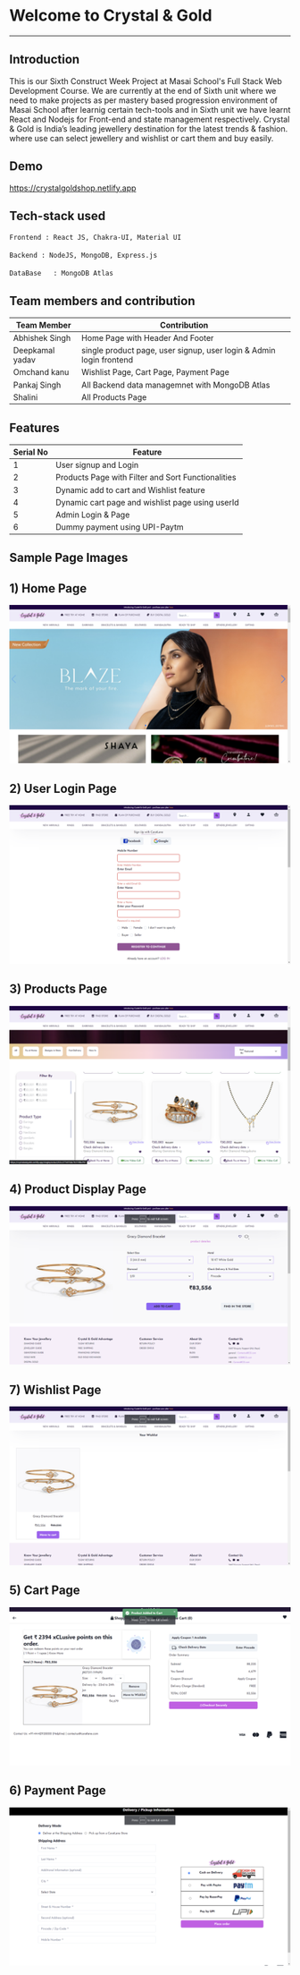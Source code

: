 # Welcome to Crystal & Gold 
---

**Introduction**
---
This is our Sixth Construct Week Project at Masai School's Full Stack Web Development Course. We are currently at the end of Sixth unit where we need to make projects as per mastery based progression environment of Masai School after learnig certain tech-tools and in Sixth unit we have learnt React and Nodejs for Front-end and state management respectively. Crystal & Gold is India’s leading jewellery destination for the latest trends & fashion. where use can select jewellery and wishlist or cart them and buy easily.

## Demo

https://crystalgoldshop.netlify.app

##  Tech-stack used
  
   ```
Frontend : React JS, Chakra-UI, Material UI

Backend : NodeJS, MongoDB, Express.js

DataBase   : MongoDB Atlas
   ```
 ## Team members and contribution

 | Team Member            | Contribution                                                              |
| ----------------- | ------------------------------------------------------------------ |
| Abhishek Singh | Home Page with Header And Footer |
| Deepkamal yadav | single product page, user signup, user login & Admin login frontend  |
| Omchand kanu | Wishlist Page, Cart Page, Payment Page |
| Pankaj Singh | All Backend data managemnet with MongoDB Atlas |
| Shalini | All Products Page |

## Features

 | Serial No            | Feature                                                              |
| ----------------- | ------------------------------------------------------------------ |
| 1 | User signup and Login |
| 2 | Products Page with Filter and Sort Functionalities |
| 3 | Dynamic add to cart and Wishlist feature |
| 4 | Dynamic cart page and wishlist page using userId |
| 5 | Admin Login & Page |
| 6 | Dummy payment using UPI-Paytm |

  **Sample Page Images**
  ---
  
  **1) Home Page**
  ---
  <a href="https://ibb.co/pXrvSWs"><img src="https://github.com/Abhi11sep/ambiguous-heat-2587/blob/master/home.png" alt="Screenshot-20221219-014333" border="0"></a>
  
  
  **2) User Login Page**
   ---
<img src="https://github.com/Abhi11sep/ambiguous-heat-2587/blob/master/account.png"></img>

  **3) Products Page**
  ---
<img src="https://github.com/Abhi11sep/ambiguous-heat-2587/blob/master/product.png"></img>

  **4) Product Display Page**
  ---
<img src="https://github.com/Abhi11sep/ambiguous-heat-2587/blob/master/sinfgleProduct.png"></img>

  **7) Wishlist Page**
  ---
<img src="https://github.com/Abhi11sep/ambiguous-heat-2587/blob/master/wishlist.png"></img>

  **5) Cart Page**
  ---
<img src="https://github.com/Abhi11sep/ambiguous-heat-2587/blob/master/cart.png"></img>

  **6) Payment Page**
  ---
<img src="https://github.com/Abhi11sep/ambiguous-heat-2587/blob/master/payment.png"></img>


